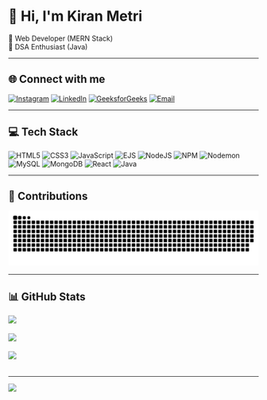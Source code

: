 # 👋 Hi, I'm Kiran Metri  
🚀 Web Developer (MERN Stack)  
🧠 DSA Enthusiast (Java)

---

## 🌐 Connect with me

[![Instagram](https://img.shields.io/badge/Instagram-%23E4405F.svg?logo=Instagram&logoColor=white)](https://instagram.com/kiran_metri_444)
[![LinkedIn](https://img.shields.io/badge/LinkedIn-%230077B5.svg?logo=linkedin&logoColor=white)](https://linkedin.com/in/kiran-metri-9b3b48291)
[![GeeksforGeeks](https://img.shields.io/badge/GeeksforGeeks-0F9D58.svg?logo=geeksforgeeks&logoColor=white)](https://www.geeksforgeeks.org/user/kiransyilf/)
[![Email](https://img.shields.io/badge/Email-D14836?logo=gmail&logoColor=white)](mailto:kiransm787@gmail.com)

---

## 💻 Tech Stack

![HTML5](https://img.shields.io/badge/html5-%23E34F26.svg?style=for-the-badge&logo=html5&logoColor=white)
![CSS3](https://img.shields.io/badge/css3-%231572B6.svg?style=for-the-badge&logo=css3&logoColor=white)
![JavaScript](https://img.shields.io/badge/javascript-%23323330.svg?style=for-the-badge&logo=javascript&logoColor=%23F7DF1E)
![EJS](https://img.shields.io/badge/ejs-%23B4CA65.svg?style=for-the-badge&logo=ejs&logoColor=black)
![NodeJS](https://img.shields.io/badge/node.js-6DA55F?style=for-the-badge&logo=node.js&logoColor=white)
![NPM](https://img.shields.io/badge/NPM-%23CB3837.svg?style=for-the-badge&logo=npm&logoColor=white)
![Nodemon](https://img.shields.io/badge/NODEMON-%23323330.svg?style=for-the-badge&logo=nodemon&logoColor=%BBDEAD)
![MySQL](https://img.shields.io/badge/mysql-4479A1.svg?style=for-the-badge&logo=mysql&logoColor=white)
![MongoDB](https://img.shields.io/badge/MongoDB-%234ea94b.svg?style=for-the-badge&logo=mongodb&logoColor=white)
![React](https://img.shields.io/badge/react-%2320232a.svg?style=for-the-badge&logo=react&logoColor=%2361DAFB)
![Java](https://img.shields.io/badge/java-%23ED8B00.svg?style=for-the-badge&logo=openjdk&logoColor=white)

---

## 🎯 Contributions

![snake gif](https://github.com/kiran-444/kiran-444/blob/output/github-snake-dark.svg)

---

## 📊 GitHub Stats

![](https://github-readme-stats.vercel.app/api?username=kiran-444&theme=dark&hide_border=false&include_all_commits=false&count_private=false)  <br>  <br>
![](https://nirzak-streak-stats.vercel.app/?user=kiran-444&theme=dark&hide_border=false)   <br>  <br>
![](https://github-readme-stats.vercel.app/api/top-langs/?username=kiran-444&theme=dark&hide_border=false&include_all_commits=false&count_private=false&layout=compact)  <br>  <br>

---

[![](https://visitcount.itsvg.in/api?id=kiran-444&label=Profile%20Views&color=0&icon=5&pretty=false)](https://visitcount.itsvg.in)

<!-- Proudly created with GPRM ( https://gprm.itsvg.in ) -->
